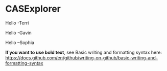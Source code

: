 # CASExplorer

Hello -Terri

Hello -Gavin

Hello –Sophia


**If you want to use bold text**, see Basic writing and formatting syntax here: https://docs.github.com/en/github/writing-on-github/basic-writing-and-formatting-syntax
